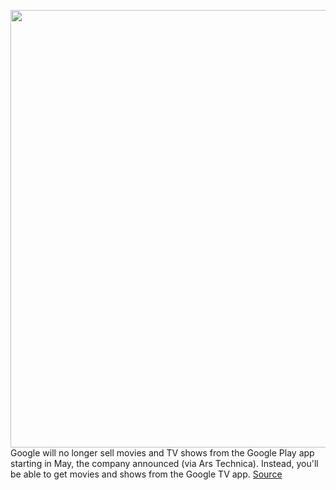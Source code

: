<img src='https://cdn.vox-cdn.com/thumbor/Mo1nNSP7ithYeQcJ5mE789v_cQU=/0x0:2040x1360/1200x800/filters:focal(857x517:1183x843)/cdn.vox-cdn.com/uploads/chorus_image/image/70663128/acastro_180427_1777_0001.0.jpg' width='700px' /><br/>
Google will no longer sell movies and TV shows from the Google Play app starting in May, the company announced (via Ars Technica). Instead, you'll be able to get movies and shows from the Google TV app.
<a href='https://www.theverge.com/2022/3/23/22993235/google-play-tv-app-movies-play-store'> Source <a/>
